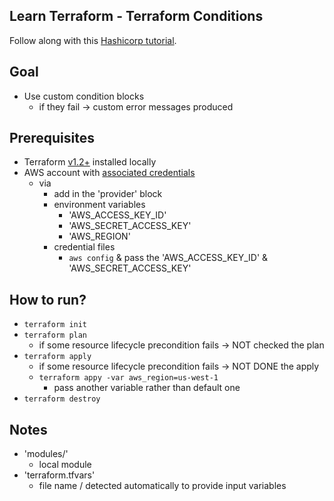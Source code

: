 ## Learn Terraform - Terraform Conditions
Follow along with this [Hashicorp tutorial](https://developer.hashicorp.com/terraform/tutorials/configuration-language/custom-conditions).

## Goal
* Use custom condition blocks
  * if they fail -> custom error messages produced

## Prerequisites
* Terraform [v1.2+](https://developer.hashicorp.com/terraform/tutorials/aws-get-started/install-cli) installed locally
* AWS account with [associated credentials](https://registry.terraform.io/providers/hashicorp/aws/latest/docs#authentication-and-configuration)
  * via
    * add in the 'provider' block
    * environment variables
      * 'AWS_ACCESS_KEY_ID'
      * 'AWS_SECRET_ACCESS_KEY'
      * 'AWS_REGION'
    * credential files
      * `aws config` & pass the 'AWS_ACCESS_KEY_ID' & 'AWS_SECRET_ACCESS_KEY'


## How to run?
* `terraform init`
* `terraform plan`
  * if some resource lifecycle precondition fails -> NOT checked the plan
* `terraform apply`
  * if some resource lifecycle precondition fails -> NOT DONE the apply
  * `terraform appy -var aws_region=us-west-1`
    * pass another variable rather than default one
* `terraform destroy`

## Notes
* 'modules/'
  * local module
* 'terraform.tfvars'
  * file name / detected automatically to provide input variables